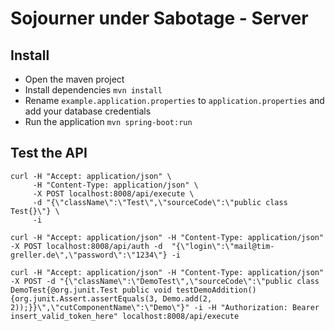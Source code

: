 # Sojourner under Sabotage - Server
## Install
- Open the maven project
- Install dependencies `mvn install`
- Rename `example.application.properties` to `application.properties` and add your database credentials
- Run the application `mvn spring-boot:run`

## Test the API
```shell
curl -H "Accept: application/json" \
     -H "Content-Type: application/json" \
     -X POST localhost:8008/api/execute \
     -d "{\"className\":\"Test\",\"sourceCode\":\"public class Test{}\"} \
     -i
```


```shell
curl -H "Accept: application/json" -H "Content-Type: application/json" -X POST localhost:8008/api/auth -d  "{\"login\":\"mail@tim-greller.de\",\"password\":\"1234\"} -i
````

```shell
curl -H "Accept: application/json" -H "Content-Type: application/json" -X POST -d "{\"className\":\"DemoTest\",\"sourceCode\":\"public class DemoTest{@org.junit.Test public void testDemoAddition(){org.junit.Assert.assertEquals(3, Demo.add(2, 2));}}\",\"cutComponentName\":\"Demo\"}" -i -H "Authorization: Bearer insert_valid_token_here" localhost:8008/api/execute
```